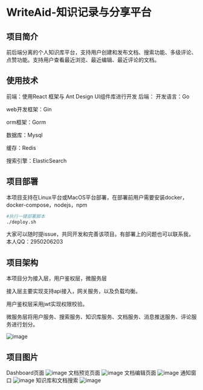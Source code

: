 # WriteAid-知识记录与分享平台
## 项目简介
前后端分离的个人知识库平台，支持用户创建和发布文档、搜索功能、多级评论、点赞功能。支持用户查看最近浏览、最近编辑、最近评论的文档。
## 使用技术
前端：使用React 框架与 Ant Design UI组件库进行开发
后端：
开发语言：Go

web开发框架：Gin

orm框架：Gorm

数据库：Mysql

缓存：Redis

搜索引擎：ElasticSearch
## 项目部署
本项目支持在Linux平台或MacOS平台部署，在部署前用户需要安装docker，docker-compose，nodejs，npm
```bash
#执行一键部署脚本
./deploy.sh
```
大家可以随时提issue，共同开发和完善该项目。有部署上的问题也可以联系我，本人QQ：2950206203
## 项目架构
本项目分为接入层，用户鉴权层，微服务层

接入层主要实现支持api接入，网关服务，以及负载均衡。

用户鉴权层采用jwt实现权限校验。

微服务层将用户服务、搜索服务、知识库服务、文档服务、消息推送服务、评论服务进行划分。

![image](https://github.com/user-attachments/assets/2b063fb0-f30c-4a1e-a560-0922b194fcd4)
## 项目图片
Dashboard页面
![image]("https://github.com/user-attachments/assets/0f10be39-4a76-408a-8f35-6ffd7f43789e")
文档预览页面
![image]("https://github.com/user-attachments/assets/2d56657d-00bd-4f78-a5fc-bfb09715c887")
文档编辑页面
![image]("https://github.com/user-attachments/assets/c4c412a3-7c08-4921-aff6-23894f1ff080")
通知窗口
![image](https://github.com/user-attachments/assets/918f4d00-bc05-46cb-bb4f-75a811e3e80f)
知识库和文档搜索
![image](https://github.com/user-attachments/assets/a758a695-6a24-4925-9c3c-2a63fcfd4c15)




